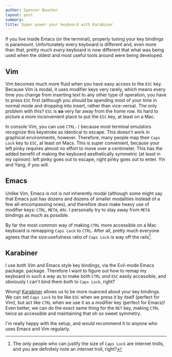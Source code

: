 ```yaml
---
author: Spencer Boucher
layout: post
summary:
title: Super-power your keyboard with Karabiner
---
```


If you live inside Emacs (or the terminal), properly tuning your key bindings is
paramount. Unfortunately every keyboard is different and, even more than that,
pretty much *every* keyboard is now different that what was being used when the
oldest and most useful tools around were being developed.

## Vim ##

Vim becomes much more fluid when you have easy access to the `ESC` key. Because
Vim is modal, it uses modifier keys very rarely, which means every time you
change from inserting text to any other type of operation, you have to press
`ESC` first (although you *should* be spending most of your time in normal mode
and dropping into insert, rather than vice-versa). The only problem with this?
`ESC` is **so** very far away from the home row. Its hard to picture a more
inconvenient place to put the `ESC` key, at least on a Mac.

In console Vim, you can use `CTRL-[` because most terminal emulators recognize
this keystroke as identical to escape. This doesn't work in graphical environments,
however. Therefore, many people map their `Caps Lock` key to `ESC`, at least on Macs.
This is super convenient, because your left pinky requires almost no effort to move
over a centimeter. This has the added benefit of making the keyboard aesthetically
symmetric (at least in my opinion): left pinky goes out to escape, right pinky goes
out to enter. Yin and Yang, if you will.

## Emacs ##

Unlike Vim, Emacs is not is *not* inherently modal (although some might say that
Emacs just has dozens and dozens of smaller modalities instead of a few
all-encompassing ones), and therefore *does* make heavy use of modifier keys:
`CTRL`, `META`, etc. I personally try to stay away from `META` bindings as much
as possible.

By far the most common way of making `CTRL` more accessible on a Mac keyboard is
remapping `Caps Lock` to `CTRL`. After all, pretty much everyone agrees that the
size:usefulness ratio of `Caps Lock` is way off the rails[^2].

[^2]: The only people who can justify the size of `Caps Lock` are internet
    trolls, and you are definitely note an internet troll, right?

## Karabiner ##

I use *both* Vim and Emacs style key bindings, via the Evil-mode Emacs package.
package. Therefore I want to figure out how to remap my keyboard in such a way
as to make both `CTRL` *and* `ESC` easily accessible, and obviously I can't bind
them *both* to `Caps Lock`, right?

Wrong! [Karabiner][] allows us to be more nuanced about your key bindings. We can set
`Caps Lock` to be like `ESC` when we press it by itself (perfect for Vim), but act
like `CTRL` when we use it as a modifier key (perfect for Emacs)! Even better, we
can do the exact same thing for the `RET` key, making `CTRL` twice as accessible
and maintaining that oh so sweet symmetry.

I'm really happy with the setup, and would recommend it to anyone who uses Emacs and
Vim regularly.

[Karabiner]: https://pqrs.org/osx/karabiner/
